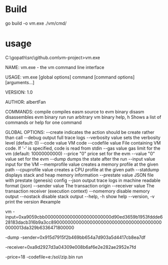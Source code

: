 # Build

go build -o vm.exe ./vm/cmd/

# usage

C:\gopath\src\github.com\vm-project>vm.exe

NAME:
   vm.exe - the vm command line interface

USAGE:
   vm.exe [global options] command [command options] [arguments...]

VERSION:
   1.0

AUTHOR:
   albertFan

COMMANDS:
     compile  compiles easm source to evm binary
     disasm   disassembles evm binary
     run      run arbitrary vm binary
     help, h  Shows a list of commands or help for one command

GLOBAL OPTIONS:
   --create            indicates the action should be create rather than call
   --debug             output full trace logs
   --verbosity value   sets the verbosity level (default: 0)
   --code value        VM code
   --codefile value    File containing VM code. If '-' is specified, code is read from stdin
   --gas value         gas limit for the vm (default: 10000000000)
   --price "0"         price set for the evm
   --value "0"         value set for the evm
   --dump              dumps the state after the run
   --input value       input for the VM
   --memprofile value  creates a memory profile at the given path
   --cpuprofile value  creates a CPU profile at the given path
   --statdump          displays stack and heap memory information
   --prestate value    JSON file with prestate (genesis) config
   --json              output trace logs in machine readable format (json)
   --sender value      The transaction origin
   --receiver value    The transaction receiver (execution context)
   --nomemory          disable memory output
   --nostack           disable stack output
   --help, -h          show help
   --version, -v       print the version
#example
   
vm -input=0xa9059cbb000000000000000000000000d90ed3659b1953fddde628183dacb316b9a3cc89000000000000000000000000000000000000000000013da329b6336471800000 

-dump -sender=0x915d7915f2b469bb654a7d903a5d4417cb8ea7df 

-receiver=0xa9d2927d3a04309e008b6af6e2e282ae2952e7fd 

-price=18 -codefile=e:/sol/zip.bin run


